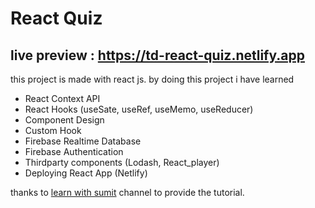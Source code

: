 # React Quiz

## live preview : https://td-react-quiz.netlify.app

this project is made with react js. by doing this project i have learned

- React Context API
- React Hooks (useSate, useRef, useMemo, useReducer)
- Component Design
- Custom Hook
- Firebase Realtime Database
- Firebase Authentication
- Thirdparty components (Lodash, React_player)
- Deploying React App (Netlify)

thanks to [learn with sumit](https://learnwithsumit.com) channel to provide the tutorial.
